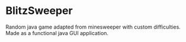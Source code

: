# BlitzSweeper

Random java game adapted from minesweeper with custom difficulties. Made as a functional java GUI application.

